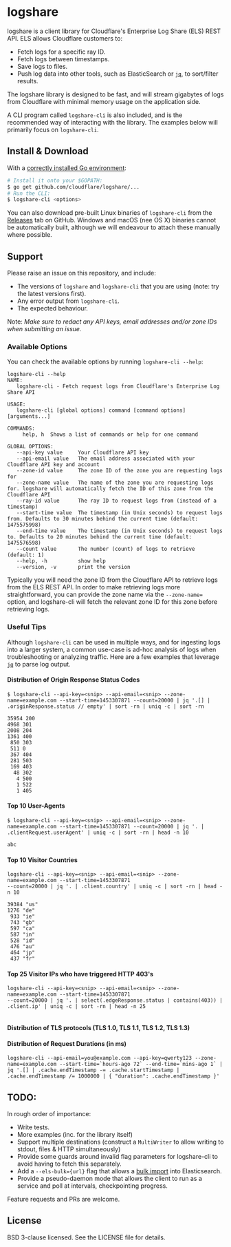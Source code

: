 # logshare

logshare is a client library for Cloudflare's Enterprise Log Share (ELS) REST
API. ELS allows Cloudflare customers to:

* Fetch logs for a specific ray ID.
* Fetch logs between timestamps.
* Save logs to files.
* Push log data into other tools, such as ElasticSearch or [`jq`](https://stedolan.github.io/jq/),
  to sort/filter results.

The logshare library is designed to be fast, and will stream gigabytes of logs from Cloudflare with
minimal memory usage on the application side.

A CLI program called `logshare-cli` is also included, and is the recommended way of interacting with
the library. The examples below will primarily focus on `logshare-cli`.

## Install & Download

With a [correctly installed Go environment](https://golang.org/doc/install):

```sh
# Install it onto your $GOPATH:
$ go get github.com/cloudflare/logshare/...
# Run the CLI:
$ logshare-cli <options>
```

You can also download pre-built Linux binaries of `logshare-cli` from the
[Releases](https://github.com/cloudflare/logshare/releases) tab on GitHub. Windows and macOS (nee OS
X) binaries cannot be automatically built, although we will endeavour to attach these manually where
possible.

## Support

Please raise an issue on this repository, and include:

* The versions of `logshare` and `logshare-cli` that you are using (note: try the latest versions
  first).
* Any error output from `logshare-cli`.
* The expected behaviour.

Note: *Make sure to redact any API keys, email addresses and/or zone IDs when submitting an issue.*

### Available Options

You can check the available options by running `logshare-cli --help`:

```
logshare-cli --help
NAME:
   logshare-cli - Fetch request logs from Cloudflare's Enterprise Log Share API

USAGE:
   logshare-cli [global options] command [command options] [arguments...]

COMMANDS:
     help, h  Shows a list of commands or help for one command

GLOBAL OPTIONS:
   --api-key value     Your Cloudflare API key
   --api-email value   The email address associated with your Cloudflare API key and account
   --zone-id value     The zone ID of the zone you are requesting logs for
   --zone-name value   The name of the zone you are requesting logs for. logshare will automatically fetch the ID of this zone from the Cloudflare API
   --ray-id value      The ray ID to request logs from (instead of a timestamp)
   --start-time value  The timestamp (in Unix seconds) to request logs from. Defaults to 30 minutes behind the current time (default: 1475575998)
   --end-time value    The timestamp (in Unix seconds) to request logs to. Defaults to 20 minutes behind the current time (default: 1475576598)
   --count value       The number (count) of logs to retrieve (default: 1)
   --help, -h          show help
   --version, -v       print the version
```

Typically you will need the zone ID from the Cloudflare API to retrieve logs from the ELS REST API.
In order to make retrieving logs more straightforward, you can provide the zone name via the
`--zone-name=` option, and logshare-cli will fetch the relevant zone ID for this zone before
retrieving logs.


### Useful Tips

Although `logshare-cli` can be used in multiple ways, and for ingesting logs into a larger system, a
common use-case is ad-hoc analysis of logs when troubleshooting or analyzing traffic. Here are a few examples that
leverage [`jq`](https://stedolan.github.io/jq/) to parse log output.

#### Distribution of Origin Response Status Codes

```
$ logshare-cli --api-key=<snip> --api-email=<snip> --zone-name=example.com --start-time=1453307871 --count=20000 | jq '.[] | .originResponse.status // empty' | sort -rn | uniq -c | sort -rn
```
```
35954 200
4968 301
2008 204
1361 400
 850 303
 511 0
 367 404
 281 503
 169 403
  48 302
   4 500
   1 522
   1 405
```

#### Top 10 User-Agents

```
$ logshare-cli --api-key=<snip> --api-email=<snip> --zone-name=example.com --start-time=1453307871 --count=20000 | jq '. | .clientRequest.userAgent' | uniq -c | sort -rn | head -n 10
```
```
abc
```

#### Top 10 Visitor Countries

```
logshare-cli --api-key=<snip> --api-email=<snip> --zone-name=example.com --start-time=1453307871
--count=20000 | jq '. | .client.country' | uniq -c | sort -rn | head -n 10
```
```
39384 "us"
1276 "de"
 933 "ie"
 743 "gb"
 597 "ca"
 587 "in"
 528 "id"
 476 "au"
 464 "jp"
 437 "fr"
```

#### Top 25 Visitor IPs who have triggered HTTP 403's

```
logshare-cli --api-key=<snip> --api-email=<snip> --zone-name=example.com --start-time=1453307871
--count=20000 | jq '. | select(.edgeResponse.status | contains(403)) | .client.ip' | uniq -c | sort -rn | head -n 25
```
```

```
#### Distribution of TLS protocols (TLS 1.0, TLS 1.1, TLS 1.2, TLS 1.3)


#### Distribution of Request Durations (in ms)

```
logshare-cli --api-email=you@example.com --api-key=qwerty123 --zone-name=example.com --start-time=`hours-ago 72` --end-time=`mins-ago 1` | jq '.[] | .cache.endTimestamp -= .cache.startTimestamp | .cache.endTimestamp /= 1000000 | { "duration": .cache.endTimestamp }'
```

## TODO:

In rough order of importance:

* Write tests.
* More examples (inc. for the library itself)
* Support multiple destinations (construct a `MultiWriter` to allow writing to stdout, files & HTTP
  simultaneously)
* Provide some guards around invalid flag parameters for logshare-cli
  to avoid having to fetch this separately.
* Add a `--els-bulk={url}` flag that allows a [bulk
  import](https://www.elastic.co/guide/en/elasticsearch/guide/current/bulk.html)
  into Elasticsearch.
* Provide a pseudo-daemon mode that allows the client to run as a service and
  poll at intervals, checkpointing progress.

Feature requests and PRs are welcome.

## License

BSD 3-clause licensed. See the LICENSE file for details.
